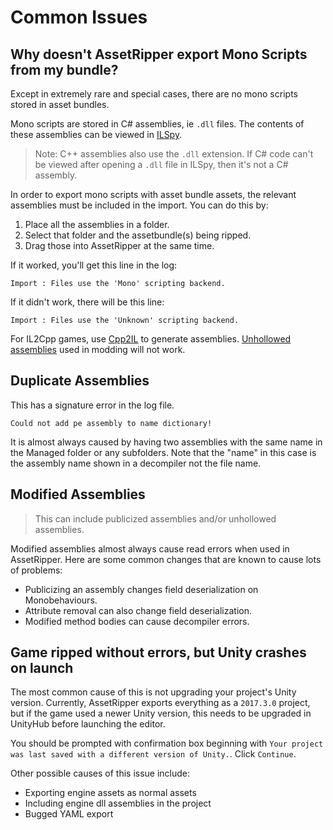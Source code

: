 # Common Issues

## Why doesn't AssetRipper export Mono Scripts from my bundle?

Except in extremely rare and special cases, there are no mono scripts stored in asset bundles. 

Mono scripts are stored in C# assemblies, ie `.dll` files. The contents of these assemblies can be viewed in [ILSpy](https://github.com/icsharpcode/ILSpy).

> Note: C++ assemblies also use the `.dll` extension. If C# code can't be viewed after opening a `.dll` file in ILSpy, then it's not a C# assembly.

In order to export mono scripts with asset bundle assets, the relevant assemblies must be included in the import. You can do this by: 
1. Place all the assemblies in a folder. 
2. Select that folder and the assetbundle(s) being ripped. 
3. Drag those into AssetRipper at the same time.

If it worked, you'll get this line in the log:
```
Import : Files use the 'Mono' scripting backend.
```
If it didn't work, there will be this line:
```
Import : Files use the 'Unknown' scripting backend.
```

For IL2Cpp games, use [Cpp2IL](https://github.com/SamboyCoding/Cpp2IL) to generate assemblies. [Unhollowed assemblies](https://github.com/knah/Il2CppAssemblyUnhollower) used in modding will not work.

## Duplicate Assemblies

This has a signature error in the log file.
```
Could not add pe assembly to name dictionary!
```
It is almost always caused by having two assemblies with the same name in the Managed folder or any subfolders. Note that the "name" in this case is the assembly name shown in a decompiler not the file name.

## Modified Assemblies

> This can include publicized assemblies and/or unhollowed assemblies.

Modified assemblies almost always cause read errors when used in AssetRipper. Here are some common changes that are known to cause lots of problems:
* Publicizing an assembly changes field deserialization on Monobehaviours.
* Attribute removal can also change field deserialization.
* Modified method bodies can cause decompiler errors.

## Game ripped without errors, but Unity crashes on launch

The most common cause of this is not upgrading your project's Unity version. Currently, AssetRipper exports everything as a `2017.3.0` project, but if the game used a newer Unity version, this needs to be upgraded in UnityHub before launching the editor.

You should be prompted with confirmation box beginning with `Your project was last saved with a different version of Unity.`. Click `Continue`.

Other possible causes of this issue include: 
* Exporting engine assets as normal assets
* Including engine dll assemblies in the project
* Bugged YAML export
